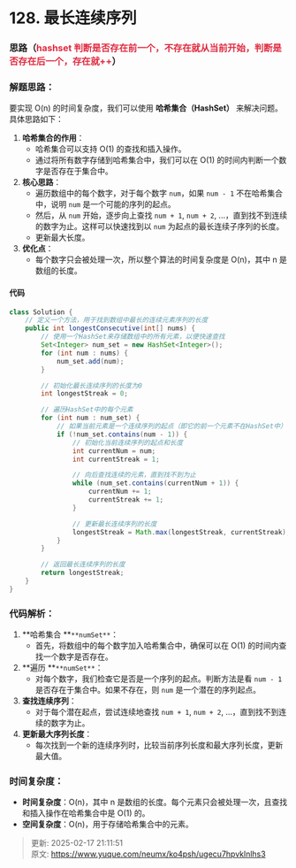 # 128. 最长连续序列

### 思路（<font style="color:#DF2A3F;">hashset 判断是否存在前一个，不存在就从当前开始，判断是否存在后一个，存在就++</font>）
### 解题思路：
要实现 O(n) 的时间复杂度，我们可以使用 **哈希集合（HashSet）** 来解决问题。具体思路如下：

1. **哈希集合的作用**：
    - 哈希集合可以支持 O(1) 的查找和插入操作。
    - 通过将所有数字存储到哈希集合中，我们可以在 O(1) 的时间内判断一个数字是否存在于集合中。
2. **核心思路**：
    - 遍历数组中的每个数字，对于每个数字 `num`，如果 `num - 1` 不在哈希集合中，说明 `num` 是一个可能的序列的起点。
    - 然后，从 `num` 开始，逐步向上查找 `num + 1`, `num + 2`, ...，直到找不到连续的数字为止。这样可以快速找到以 `num` 为起点的最长连续子序列的长度。
    - 更新最大长度。
3. **优化点**：
    - 每个数字只会被处理一次，所以整个算法的时间复杂度是 O(n)，其中 n 是数组的长度。

#### 代码
```java
class Solution {
    // 定义一个方法，用于找到数组中最长的连续元素序列的长度
    public int longestConsecutive(int[] nums) {
        // 使用一个HashSet来存储数组中的所有元素，以便快速查找
        Set<Integer> num_set = new HashSet<Integer>();
        for (int num : nums) {
            num_set.add(num);
        }

        // 初始化最长连续序列的长度为0
        int longestStreak = 0;

        // 遍历HashSet中的每个元素
        for (int num : num_set) {
            // 如果当前元素是一个连续序列的起点（即它的前一个元素不在HashSet中）
            if (!num_set.contains(num - 1)) {
                // 初始化当前连续序列的起点和长度
                int currentNum = num;
                int currentStreak = 1;

                // 向后查找连续的元素，直到找不到为止
                while (num_set.contains(currentNum + 1)) {
                    currentNum += 1;
                    currentStreak += 1;
                }

                // 更新最长连续序列的长度
                longestStreak = Math.max(longestStreak, currentStreak);
            }
        }

        // 返回最长连续序列的长度
        return longestStreak;
    }
}

```

### 代码解析：
1. **哈希集合 **`**numSet**`：
    - 首先，将数组中的每个数字加入哈希集合中，确保可以在 O(1) 的时间内查找一个数字是否存在。
2. **遍历 **`**numSet**`：
    - 对每个数字，我们检查它是否是一个序列的起点。判断方法是看 `num - 1` 是否存在于集合中。如果不存在，则 `num` 是一个潜在的序列起点。
3. **查找连续序列**：
    - 对于每个潜在起点，尝试连续地查找 `num + 1`, `num + 2`, ...，直到找不到连续的数字为止。
4. **更新最大序列长度**：
    - 每次找到一个新的连续序列时，比较当前序列长度和最大序列长度，更新最大值。

### 时间复杂度：
+ **时间复杂度**：O(n)，其中 n 是数组的长度。每个元素只会被处理一次，且查找和插入操作在哈希集合中是 O(1) 的。
+ **空间复杂度**：O(n)，用于存储哈希集合中的元素。



> 更新: 2025-02-17 21:11:51  
> 原文: <https://www.yuque.com/neumx/ko4psh/ugecu7hpvklnlhs3>